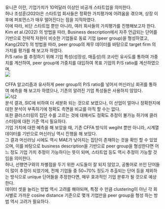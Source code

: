 ﻿<oi>
유니콘 이란, 기업가치가 10억달러 이상인 비공개 스타트업을 의미한다. <br>
허나 조성훈(2020)은 스타트업 회사들은 정확한 가치평가에 어려움을 겪으며, 상장 이후에 퍼포먼스가 매우 떨어진다는 점을 지적하였다. <br>
이에 따라, 비단 스타트업 뿐만 아니라, 여러 회사들의 가치평가를 진행해보고자 한다. <br>
Kim et al.(2022) 의 방법을 따라, Business description에서 자주 언급되는 단어를 기반으로 전략적 자원이 비슷한 기업들로 동료 기업 (peer group)을 형성하였고, <br> 
Kang(2021) 의 방법을 따라, peer group의 재무 데이터를 바탕으로 target firm 의 가치를 평가를 해 보고자 하였다. <br>
P/S ratio 를 추정하기 위해 기업 특성(성장성, 매출성)의 코사인 유사도를 통하여 가중치를 계산하여, peer group에 가중치를 대입하여 목표 기업의 P/S ratio를 계산하였으며, <br>
<img src="![식1](https://github.com/siro8458/code_practice/assets/156631928/c8831ab0-3980-4971-a2db-f789736e132c)"> <br>

CFFA 알고리즘과 유사하게 peer group의 P/S ratio를 넣어서 머신러닝 회귀를 통하여 예측을 해 보고자 하였으나, 기존의 알려진 기업 특성들은 사용하지 않았다. <br>
![식2](https://github.com/siro8458/code_practice/assets/156631928/875d65e0-7740-4317-91a9-307ac2ed2c77) <br>
분석 결과, SIC에 비하여 더 세분화 되는 것으로 보였으나, 이 산업이 얼마나 정확한지에 대한 분석이 부족하기에 정확도 측면을 비교를 아직 할 수는 없다. <br>
또한 클러스터링의 집단 수를 고르는 것에 대해서도 정확도 추정이 불가능 하기에 클러스터링에 대한 기준 역시 필요하다. <br>
기업 가치에 대한 예측을 해 보았을 때, 기존 CFFA 방식의 wegiht 뿐만 아니라, 시계열 데이터를 기반으로 머신러닝 역시 진행을 해 보았다. <br> 
그 결과 머신러닝 시에도 역시 MAE가 낮아지는 집단이 존재하는 것을 확인 할 수 있었으며, 이를 바탕으로 business description을 기반으로 peer group을 형성한다면 어느 정도 기업 가치 추정이 가능하다는 뜻이 되며, 스타트업 등도 역시 추정이 가능할 것임을 의미한다. <br>
허나, 선행연구와의 차별점을 두기 위한 시도들이 잘 되지 않았고, 공통어로 쓰인 단어들이 많이 추정이 되었기에, 전체 기업들 중 50~70% 정도가 추출되는 단어 등을 제외하는 방식으로 unique 단어들을 추정한다면, 매우 효과적인 기업 분류가 될 것으로 예상한다.<br>
데이터 셋을 늘리는 방법 역시 고려를 해야되며, 특정 수 만큼 clustering이 아닌 각 회사별로 가까운 cosine distance 기준으로 몇개 기업만을 peer group을 형성 하는 방법 역시 고려가 필요하다. 
